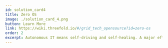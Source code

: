```yaml
---
id: solution_card4
title: Zero OS
image: ./solution_card_4.png
button: Learn More
link: https://wiki.threefold.io/#/grid_tech_opensource?id=zero-os
order: 2
excerpt: Autonomous IT means self-driving and self-healing. A major efficiency gain comes from removing the human requirement for deploying and operating IT infrastructure and services. Instead, a Smart Contract for IT autonomously handles all the required actions on the ThreeFold Grid. Zero people means no opportunities for human error or malicious intent.
---
```

